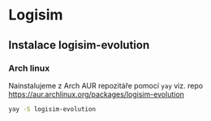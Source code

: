 # Logisim

## Instalace logisim-evolution

### Arch linux

Nainstalujeme z Arch AUR repozitáře pomocí `yay`
viz. repo https://aur.archlinux.org/packages/logisim-evolution
```bash
yay -S logisim-evolution
```

